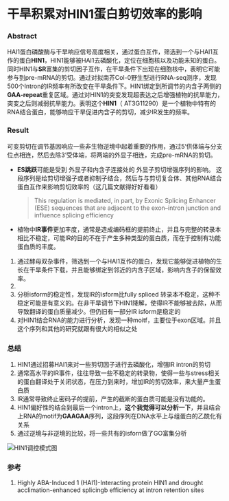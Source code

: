 # 干旱积累对HIN1蛋白剪切效率的影响

### Abstract

HAI1蛋白磷酸酶与干旱响应信号高度相关，通过蛋白互作，筛选到一个与HAI1互作的蛋白**HIN1**，HIN1能够被HAI1去磷酸化，定位在细胞核以及功能未知的蛋白。同时HIN1与**SR**富集的剪切因子互作，在干旱条件下出现在细胞核中，表明它可能参与到pre-mRNA的剪切。通过对拟南芥Col-0野生型进行RNA-seq测序，发现500个Intron的IR频率有所改变在干旱条件下。HIN1绑定到所调节的内含子两侧的**GAA-repeat**重复区域。通过对HIN1的突变发现超表达之后增强植物的抗旱能力，突变之后则减弱抗旱能力。表明这个**HIN1**（  AT3G11290）是一个植物中特有的RNA结合蛋白，能够响应干旱促进内含子的剪切，减少IR发生的频率。

### Result

可变剪切在调节基因响应一些非生物逆境中起着重要的作用，通过5‘供体端与分支位点相连，然后去除3’受体端，将两端的外显子相连，完成pre-mRNA的剪切。

+ **ES跳跃**可能是受到 外显子和内含子连接处的 外显子剪切增强序列的影响。 这段序列是给剪切增强子或者抑制子结合，然后与与剪切复合体、其他RNA结合蛋白互作来影响剪切效率的（这几篇文献得好好看看）

  >  This regulation is mediated, in part, by Exonic Splicing Enhancer (ESE) sequences that are adjacent to the exon–intron junction and influence splicing efficiency  
  >

+ 植物中**IR事件**更加丰度，通常是造成编码框的提前终止，并且与完整的转录本相比不稳定，可能IR的目的不在于产生多种类型的蛋白质，而在于控制有功能蛋白质的丰度。

1. 通过酵母双杂事件，筛选到一个与HAI1互作的蛋白，发现它能够促进植物的生长在干旱条件下载，并且能够绑定到邻近的内含子区域，影响内含子的保留效率。
2.  
3. 分析isform的稳定性，发现IR的isform比fully spliced 转录本不稳定，这种不稳定可能是有意义的。在非干旱调节下HIN1降解，使得IR不能够被去除，从而导致翻译的蛋白质量减少。但仍旧有一部分IR isform是稳定的
4. 对HIN1结合RNA的能力进行分析，发现一种moitf，主要位于exon区域。并且这个序列和其他的研究就跟有很大的相似之处

### 总结

1. HIN1通过招募HAI1来对一些剪切因子进行去磷酸化，增强IR intron的剪切
2. 通常高水平的IR事件，往往导致一些不稳定的转录物，使得一些与stress相关的蛋白翻译处于关闭状态，在压力到来时，增加IR的剪切效率，来大量产生蛋白质
3. IR通常导致终止密码子的提前，产生的截断的蛋白质可能是没有功能的。
4. HIN1偏好性的结合到最后一个intron上，**这个我觉得可以分析一下**，并且结合上RNA的motif为**GAAGAA**序列，这段序列在DNA水平上与组蛋白的乙酰化有关系
5. 通过逆境与非逆境的比较，将一些共有的isforn做了GO富集分析

![HIN1调控模式图](https://s2.ax1x.com/2019/12/01/QZoS1K.png)

### 参考

1.   Highly ABA-Induced 1 (HAI1)-Interacting protein HIN1 and drought acclimation-enhanced splicingb efficiency at intron retention sites  




